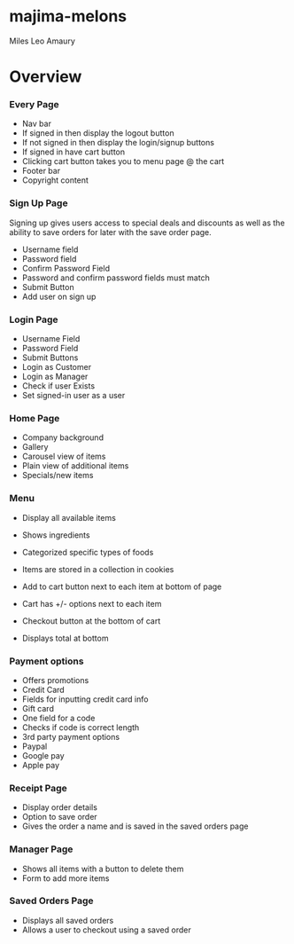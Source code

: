 # majima-melons
Miles Leo Amaury


# Overview

### Every Page
- Nav bar
- If signed in then display the logout button
- If not signed in then display the login/signup buttons
- If signed in have cart button
- Clicking cart button takes you to menu page @ the cart
- Footer bar
- Copyright content

### Sign Up Page
Signing up gives users access to special deals and discounts as well as the ability to save orders for later with the save order page.
- Username field
- Password field
- Confirm Password Field
- Password and confirm password fields must match
- Submit Button
- Add user on sign up

### Login Page
- Username Field
- Password Field
- Submit Buttons
- Login as Customer
- Login as Manager
- Check if user Exists
- Set signed-in user as a user

### Home Page
- Company background
- Gallery
- Carousel view of items
- Plain view of additional items
- Specials/new items


### Menu
- Display all available items
- Shows ingredients
- Categorized specific types of foods
- Items are stored in a collection in cookies
- Add to cart button next to each item at bottom of page
- Cart has +/- options next to each item

- Checkout button at the bottom of cart
- Displays total at bottom

### Payment options
- Offers promotions
- Credit Card
- Fields for inputting credit card info
- Gift card
- One field for a code
- Checks if code is correct length
- 3rd party payment options
- Paypal
- Google pay
- Apple pay

### Receipt Page
- Display order details
- Option to save order
- Gives the order a name and is saved in the saved orders page

### Manager Page
- Shows all items with a button to delete them
- Form to add more items

### Saved Orders Page
- Displays all saved orders
- Allows a user to checkout using a saved order

